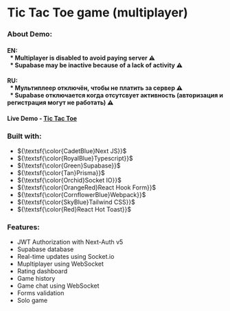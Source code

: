 # Tic Tac Toe game (multiplayer)

### About Demo:
#### EN: <br> &nbsp; * Multiplayer is disabled to avoid paying server ⚠️ </br> &nbsp; * Supabase may be inactive because of a lack of activity ⚠️
#### RU: <br> &nbsp; * Мультиплеер отключён, чтобы не платить за сервер ⚠️ </br> &nbsp; * Supabase отключается когда отсутсвует активность (авторизация и регистрация могут не работать) ⚠️

#### Live Demo - [Tic Tac Toe](https://tic-tac-toe-knyazweb.vercel.app)

### Built with:

* ${\textsf{\color{CadetBlue}Next JS}}$
* ${\textsf{\color{RoyalBlue}Typescript}}$
* ${\textsf{\color{Green}Supabase}}$
* ${\textsf{\color{Tan}Prisma}}$
* ${\textsf{\color{Orchid}Socket IO}}$
* ${\textsf{\color{OrangeRed}React Hook Form}}$
* ${\textsf{\color{CornflowerBlue}Webpack}}$
* ${\textsf{\color{SkyBlue}Tailwind CSS}}$
* ${\textsf{\color{Red}React Hot Toast}}$


### Features:

* JWT Authorization with Next-Auth v5
* Supabase database
* Real-time updates using Socket.io
* Mupltiplayer using WebSocket
* Rating dashboard
* Game history
* Game chat using WebSocket
* Forms validation
* Solo game
  



